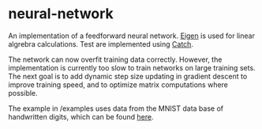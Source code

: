 # neural-network

An implementation of a feedforward neural network. [Eigen](http://eigen.tuxfamily.org/index.php?title=Main_Page) is used for linear algrebra calculations. Test are implemented using [Catch](https://github.com/catchorg/Catch2).

The network can now overfit training data correctly. However, the implementation is currently too slow to train networks on large training sets. The next goal is to add dynamic step size updating in gradient descent to improve training speed, and to optimize matrix computations where possible.

The example in /examples uses data from the MNIST data base of handwritten digits, which can be found [here](http://yann.lecun.com/exdb/mnist/).
